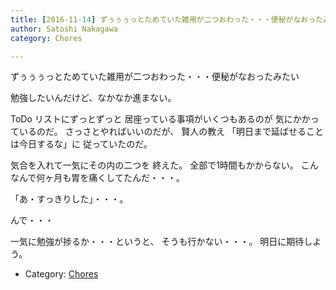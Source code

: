 ```yaml
---
title: [2016-11-14] ずぅぅぅっとためていた雑用が二つおわった・・・便秘がなおったみたい
author: Satoshi Nakagawa
category: Chores

---
```


ずぅぅぅっとためていた雑用が二つおわった・・・便秘がなおったみたい

 勉強したいんだけど、なかなか進まない。

 ToDo リストにずっとずっと
居座っている事項がいくつもあるのが
気にかかっているのだ。
さっさとやればいいのだが、
賢人の教え
「明日まで延ばせることは今日するな」に
従っていたのだ。

 気合を入れて一気にその内の二つを
終えた。
全部で1時間もかからない。
こんなんで何ヶ月も胃を痛くしてたんだ・・・。

 「あ・すっきりした」・・・。

<!--more-->

 んで・・・

 一気に勉強が捗るか・・・というと、
そうも行かない・・・。
明日に期待しよう。

- Category: [Chores](https://merapano.github.io/categories.html#Chores)

